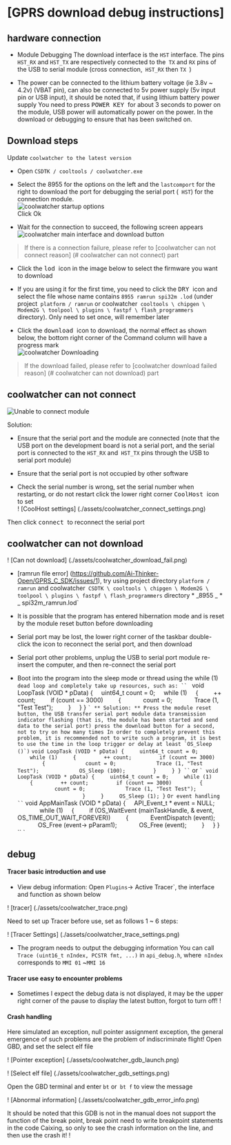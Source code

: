[GPRS ​​download debug instructions]
======


## hardware connection

* Module Debugging The download interface is the `HST` interface. The pins` HST_RX` and `HST_TX` are respectively connected to the` TX` and `RX` pins of the USB to serial module (cross connection,` HST_RX` then `TX `)

* The power can be connected to the lithium battery voltage (ie 3.8v ~ 4.2v) (VBAT pin), can also be connected to 5v power supply (5v input pin or USB input), it should be noted that, if using lithium battery power supply You need to press <kbd> POWER KEY </kbd> for about 3 seconds to power on the module, USB power will automatically power on the power. In the download or debugging to ensure that has been switched on.

## Download steps
Update `coolwatcher to the latest version`
* Open `CSDTK / cooltools / coolwatcher.exe`

* Select the 8955 for the options on the left and the `lastcomport` for the right to download the port for debugging the serial port (` HST`) for the connection module. </br>
![coolwatcher startup options](./assets/coolwatcher_open.png) </br>
Click Ok

* Wait for the connection to succeed, the following screen appears </br>
![coolwatcher main interface and download button](./assets/coolwatcher_download.png) </br>
> If there is a connection failure, please refer to [coolwatcher can not connect reason] (# coolwatcher can not connect) part

* Click the <kbd> lod </kbd> icon in the image below to select the firmware you want to download

* If you are using it for the first time, you need to click the <kbd> DRY </kbd> icon and select the file whose name contains `8955 ramrun spi32m .lod` (under project` platform / ramrun` or coolwatcher` cooltools \ chipgen \ Modem2G \ toolpool \ plugins \ fastpf \ flash_programmers` directory).
Only need to set once, will remember later

* Click the <kbd> download </kbd> icon to download, the normal effect as shown below, the bottom right corner of the Command column will have a progress mark </br>
![coolwatcher Downloading](./assets/coolwatcher_downloading.png) </br>
> If the download failed, please refer to [coolwatcher download failed reason] (# coolwatcher can not download) part


## coolwatcher can not connect

![Unable to connect module](./assets/coolwatcher_connect_fail.png)

Solution:

* Ensure that the serial port and the module are connected (note that the USB port on the development board is not a serial port, and the serial port is connected to the `HST_RX` and` HST_TX` pins through the USB to serial port module)

* Ensure that the serial port is not occupied by other software

* Check the serial number is wrong, set the serial number when restarting, or do not restart click the lower right corner <kbd> CoolHost </kbd> icon to set </br>
! [CoolHost settings] (./assets/coolwatcher_connect_settings.png)

Then click <kbd> connect </kbd> to reconnect the serial port

## coolwatcher can not download

! [Can not download] (./assets/coolwatcher_download_fail.png)

* [ramrun file error] (https://github.com/Ai-Thinker-Open/GPRS_C_SDK/issues/1), try using project directory `platform / ramrun` and coolwatcher` CSDTK \ cooltools \ chipgen \ Modem2G \ toolpool \ plugins \ fastpf \ flash_programmers` directory * _8955 _ * _ spi32m_ramrun.lod`

* It is possible that the program has entered hibernation mode and is reset by the module reset button before downloading

* Serial port may be lost, the lower right corner of the taskbar double-click the <Cool> <Cool> </kbd> icon to reconnect the serial port, and then download

* Serial port other problems, unplug the USB to serial port module re-insert the computer, and then re-connect the serial port

* Boot into the program into the sleep mode or thread using the while (1) `dead loop and completely take up resources, such as:
`` `
void LoopTask (VOID * pData)
{
    uint64_t count = 0;
    while (1)
    {
        ++ count;
        if (count == 3000)
        {
            count = 0;
            Trace (1, "Test Test");
        }
    }
}
`` `
** Solution: ** Press the module reset button, the USB transfer serial port module data transmission indicator flashing (that is, the module has been started and send data to the serial port) press the download button for a second, not to try on how many times
In order to completely prevent this problem, it is recommended not to write such a program, it is best to use the time in the loop trigger or delay at least `OS_Sleep ()`)
`` `
void LoopTask (VOID * pData)
{
    uint64_t count = 0;
    while (1)
    {
        ++ count;
        if (count == 3000)
        {
            count = 0;
            Trace (1, "Test Test");
            OS_Sleep (100);
        }
    }
}
`` `
or
`` `
void LoopTask (VOID * pData)
{
    uint64_t count = 0;
    while (1)
    {
        ++ count;
        if (count == 3000)
        {
            count = 0;
            Trace (1, "Test Test");
            
        }
    }
    OS_Sleep (1);
}
`` `
Or event handling
`` `
void AppMainTask (VOID * pData)
{
    API_Event_t * event = NULL;
        
    while (1)
    {
        if (OS_WaitEvent (mainTaskHandle, & event, OS_TIME_OUT_WAIT_FOREVER))
        {
            EventDispatch (event);
            OS_Free (event-> pParam1);
            OS_Free (event);
        }
    }
}
`` `


## debug

#### Tracer basic introduction and use



* View debug information: Open `Plugins`-> Active Tracer`, the interface and function as shown below

! [tracer] (./assets/coolwatcher_trace.png)

Need to set up Tracer before use, set as follows 1 ~ 6 steps:

! [Tracer Settings] (./assets/coolwatcher_trace_settings.png)

* The program needs to output the debugging information You can call `Trace (uint16_t nIndex, PCSTR fmt, ...)` in `api_debug.h`, where` nIndex` corresponds to `MMI 01` ~` MMI 16 `

#### Tracer use easy to encounter problems

* Sometimes I expect the debug data is not displayed, it may be the upper right corner of the pause to display the latest button, forgot to turn off! !


#### Crash handling

Here simulated an exception, null pointer assignment exception, the general emergence of such problems are the problem of indiscriminate flight!
Open GBD, and set the select elf file

! [Pointer exception] (./assets/coolwatcher_gdb_launch.png)

! [Select elf file] (./assets/coolwatcher_gdb_settings.png)

Open the GBD terminal and enter `bt` or` bt f` to view the message

! [Abnormal information] (./assets/coolwatcher_gdb_error_info.png)

It should be noted that this GDB is not in the manual does not support the function of the break point, break point need to write breakpoint statements in the code Caixing, so only to see the crash information on the line, and then use the crash it! !
